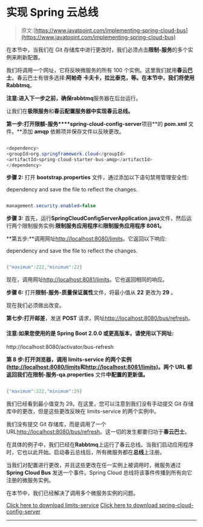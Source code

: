 # 实现 Spring 云总线

> 原文:[https://www.javatpoint.com/implementing-spring-cloud-bus](https://www.javatpoint.com/implementing-spring-cloud-bus)

在本节中，当我们在 Git 存储库中进行更改时，我们必须点击**限制-服务**的多个实例来刷新配置。

我们将调用一个网址，它将反映微服务的所有 100 个实例。这里我们就用**春云巴士**。春云巴士有很多选择:**阿帕奇** **卡夫卡，拉比泰克，**等。在本节中，我们将使用**Rabbtmq**。

**注意:**进入下一步之前，确保**rabbtmq**服务器在后台运行。

让我们在**极限服务**和**春云配置服务器中实现春云总线。**

**第一步:**打开**限额-服务****spring-cloud-config-server**项目**的 **pom.xml** 文件。**添加 **amqp** 依赖项并保存文件以反映更改。

```java

<dependency>
<groupId>org.springframework.cloud</groupId>
<artifactId>spring-cloud-starter-bus-amqp</artifactId>
</dependency>

```

**步骤 2:** 打开 **bootstrap.properties** 文件，通过添加以下语句禁用管理安全性:

dependency and save the file to reflect the changes.

```java

management.security.enabled=false

```

**步骤 3:** 首先，运行**SpringCloudConfigServerApplication.java**文件，然后运行两个限制服务实例:**限制服务应用程序**和**限制服务应用程序 8081。**

**第五步:**调用网址[http://localhost:8080/limits](http://localhost:8080/limits)。它返回以下响应:

dependency and save the file to reflect the changes.

```java

{"maximum":222,"minimum":22}

```

现在，调用网址[http://localhost:8081/limits](http://localhost:8081/limits)。它也返回相同的响应。

**步骤 6:** 打开**限制-服务-质量保证属性**文件，将最小值从 **22** 更改为 **29** 。

现在我们必须做出改变。

**第七步:**打开**邮差**，发送 **POST** 请求，网址[http://localhost:8080/bus/refresh](http://localhost:8080/bus/refresh)。

#### 注意:如果您使用的是 Spring Boot 2.0.0 或更高版本，请使用以下网址:
http://localhost:8080/activator/bus-refresh

**第 8 步:**打开浏览器，调用 limits-service 的两个实例([http://localhost:8080/limits](http://localhost:8080/limits)和[http://localhost:8081/limits](http://localhost:8081/limits))。两个 URL 都返回我们在**限制-服务-qa.properties** 文件**中配置的更新值。**

```java

{"maximum":222,"minimum":29}

```

我们已经看到最小值变为 29。在这里，您可以注意到我们没有手动提交 Git 存储库中的更改，但是这些更改反映在 limits-service 的两个实例中。

我们没有提交 Git 存储库，而是调用了一个 URL[http://localhost:8080/bus/refresh](http://localhost:8080/bus/refresh)。这一切的发生都要归功于**春云巴士**。

在具体的例子中，我们已经在**Rabbtmq**上运行了春云总线。当我们启动应用程序时，它也以此开始。启动春云总线后，所有微服务都在**总线**上注册。

当我们对配置进行更改，并且这些更改在任一实例上被调用时，微服务通过 **Spring Cloud Bus** 发送一个事件。Spring Cloud 总线将该事件传播到所有向它注册的微服务实例。

在本节中，我们已经解决了调用多个微服务实例的问题。

[Click here to download limits-service](https://static.javatpoint.com/tutorial/microservices/download/cloud/limits-service.zip)
[Click here to download spring-cloud-config-server](https://static.javatpoint.com/tutorial/microservices/download/cloud/spring-cloud-config-server.zip)

* * *